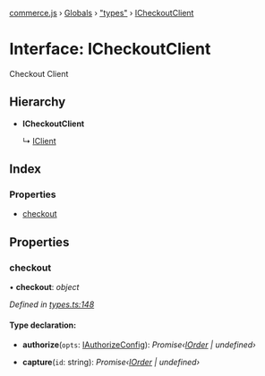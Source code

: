 [commerce.js](../README.md) › [Globals](../globals.md) › ["types"](../modules/_types_.md) › [ICheckoutClient](_types_.icheckoutclient.md)

# Interface: ICheckoutClient

Checkout Client

## Hierarchy

* **ICheckoutClient**

  ↳ [IClient](_types_.iclient.md)

## Index

### Properties

* [checkout](_types_.icheckoutclient.md#checkout)

## Properties

###  checkout

• **checkout**: *object*

*Defined in [types.ts:148](https://github.com/shopjs/commerce.js/blob/87d7367/src/types.ts#L148)*

#### Type declaration:

* **authorize**(`opts`: [IAuthorizeConfig](_types_.iauthorizeconfig.md)): *Promise‹[IOrder](_types_.iorder.md) | undefined›*

* **capture**(`id`: string): *Promise‹[IOrder](_types_.iorder.md) | undefined›*
